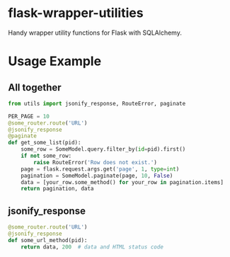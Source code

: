 # flask-wrapper-utilities
Handy wrapper utility functions for Flask with SQLAlchemy.

# Usage Example
## All together
```python
from utils import jsonify_response, RouteError, paginate

PER_PAGE = 10
@some_router.route('URL')
@jsonify_response
@paginate
def get_some_list(pid):
    some_row = SomeModel.query.filter_by(id=pid).first()
    if not some_row:
        raise RouteError('Row does not exist.')
    page = flask.request.args.get('page', 1, type=int)
    pagination = SomeModel.paginate(page, 10, False)
    data = [your_row.some_method() for your_row in pagination.items]
    return pagination, data
```

## jsonify_response
```python
@some_router.route('URL')
@jsonify_response
def some_url_method(pid):
    return data, 200  # data and HTML status code
```